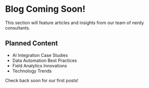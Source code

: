 # Blog Coming Soon!

This section will feature articles and insights from our team of nerdy consultants.

## Planned Content
- AI Integration Case Studies
- Data Automation Best Practices
- Field Analytics Innovations
- Technology Trends

Check back soon for our first posts!

<!-- TODO: Add blog post listing component -->
<!-- TODO: Create blog post template -->